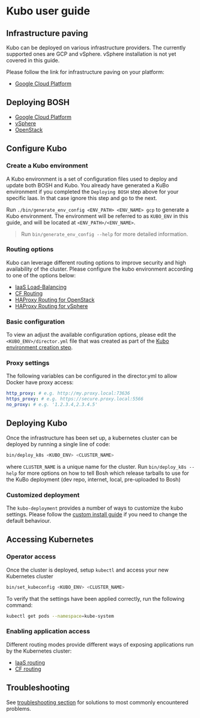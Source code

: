 # Kubo user guide

## Infrastructure paving
Kubo can be deployed on various infrastructure providers. The currently supported ones
are GCP and vSphere. vSphere installation is not yet covered in this guide.

Please follow the link for infrastructure paving on your platform:
- [Google Cloud Platform](platforms/gcp/paving.md)

## Deploying BOSH

- [Google Cloud Platform](platforms/gcp/install-bosh.md)
- [vSphere](platforms/vsphere/install-bosh.md)
- [OpenStack](platforms/openstack/install-bosh.md)

## Configure Kubo

### Create a Kubo environment

A Kubo environment is a set of configuration files used to deploy and update
both BOSH and Kubo.
You already have generated a KuBo environment if you completed the `Deploying BOSH` step above for 
your specific Iaas. In that case ignore this step and go to the next.

Run `./bin/generate_env_config <ENV_PATH> <ENV_NAME> gcp` to generate a Kubo
environment. The environment will be referred to as `KUBO_ENV` in this guide,
and will be located at `<ENV_PATH>/<ENV_NAME>`.

> Run `bin/generate_env_config --help` for more detailed information.

### Routing options

Kubo can leverage different routing options to improve security and high
availability of the cluster. Please configure the kubo environment according
to one of the options below:

- [IaaS Load-Balancing](routing/gcp/load-balancing.md)
- [CF Routing](routing/cf.md)
- [HAProxy Routing for OpenStack](routing/openstack/haproxy-routing.md)
- [HAProxy Routing for vSphere](routing/vsphere/haproxy-routing.md)

### Basic configuration

To view an adjust the available configuration options, please edit the `<KUBO_ENV>/director.yml` file that
was created as part of the [Kubo environment creation step](#create-a-kubo-environment).

### Proxy settings

The following variables can be configured in the director.yml to allow Docker have proxy access:

```yaml
http_proxy: # e.g. http://my.proxy.local:73636
https_proxy: # e.g. https://secure.proxy.local:5566
no_proxy: # e.g. '1.2.3.4,2.3.4.5'
```

## Deploying Kubo

Once the infrastructure has been set up, a kubernetes cluster can be deployed by running a single line of code:

   ```bash
   bin/deploy_k8s <KUBO_ENV> <CLUSTER_NAME>
   ```

where `CLUSTER_NAME` is a unique name for the cluster. Run `bin/deploy_k8s --help` for more options on how to tell 
Bosh which release tarballs to use for the KuBo deployment (dev repo, internet, local, pre-uploaded to Bosh)

### Customized deployment

The `kubo-deployment` provides a number of ways to customize the kubo settings. Please follow the
[custom install guide](customized-kubo-installation.md) if you need to change the default behaviour.

## Accessing Kubernetes


### Operator access
Once the cluster is deployed, setup `kubectl` and access your new Kubernetes cluster

   ```bash
   bin/set_kubeconfig <KUBO_ENV> <CLUSTER_NAME>
   ```

To verify that the settings have been applied correctly, run the following command:

   ```bash
   kubectl get pods --namespace=kube-system
   ```

### Enabling application access

Different routing modes provide different ways of exposing applications run by the Kubernetes cluster:

- [IaaS routing](./routing/exposing-apps.md)
- [CF routing](./routing/cf-apps.md)

## Troubleshooting

See [troubleshooting section](troubleshooting.md) for solutions to most commonly encountered problems.
